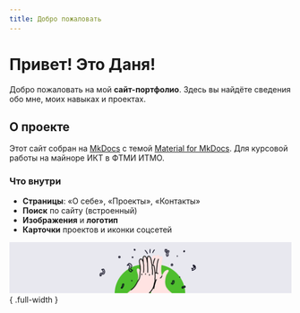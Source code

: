 ```yaml
---
title: Добро пожаловать
---
```

# Привет! Это Даня!

Добро пожаловать на мой **сайт-портфолио**. Здесь вы найдёте сведения обо мне, моих навыках и проектах.

## О проекте

Этот сайт собран на [MkDocs](https://www.mkdocs.org) с темой [Material for MkDocs](https://squidfunk.github.io/mkdocs-material/). Для курсовой работы на майноре ИКТ в ФТМИ ИТМО.

### Что внутри

- **Страницы**: «О себе», «Проекты», «Контакты»
- **Поиск** по сайту (встроенный)
- **Изображения** и **логотип**
- **Карточки** проектов и иконки соцсетей

![Моё фото](images/команда.png){ .full-width }
